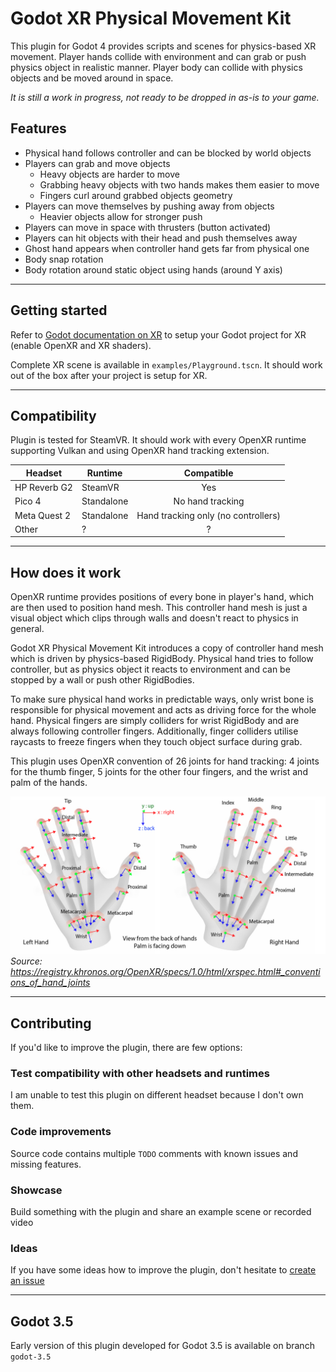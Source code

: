 # Godot XR Physical Movement Kit

This plugin for Godot 4 provides scripts and scenes for physics-based XR movement. Player hands collide with environment and can grab or push physics object in realistic manner. Player body can collide with physics objects and be moved around in space.

*It is still a work in progress, not ready to be dropped in as-is to your game.*

## Features

- Physical hand follows controller and can be blocked by world objects
- Players can grab and move objects
  - Heavy objects are harder to move
  - Grabbing heavy objects with two hands makes them easier to move
  - Fingers curl around grabbed objects geometry
- Players can move themselves by pushing away from objects
  - Heavier objects allow for stronger push
- Players can move in space with thrusters (button activated)
- Players can hit objects with their head and push themselves away
- Ghost hand appears when controller hand gets far from physical one
- Body snap rotation
- Body rotation around static object using hands (around Y axis)

---

## Getting started

Refer to [Godot documentation on XR](https://docs.godotengine.org/en/stable/tutorials/xr/setting_up_xr.html) to setup your Godot project for XR (enable OpenXR and XR shaders).

Complete XR scene is available in `examples/Playground.tscn`. It should work out of the box after your project is setup for XR.

---

## Compatibility

Plugin is tested for SteamVR. It should work with every OpenXR runtime supporting Vulkan and using OpenXR hand tracking extension.

| Headset | Runtime | Compatible |
|---|---|:---:|
| HP Reverb G2 | SteamVR | Yes |
| Pico 4 | Standalone | No hand tracking |
| Meta Quest 2 | Standalone | Hand tracking only (no controllers)
| Other | ? | ? |

---

## How does it work

OpenXR runtime provides positions of every bone in player's hand, which are then used to position hand mesh. This controller hand mesh is just a visual object which clips through walls and doesn't react to physics in general.

Godot XR Physical Movement Kit introduces a copy of controller hand mesh which is driven by physics-based RigidBody. Physical hand tries to follow controller, but as physics object it reacts to environment and can be stopped by a wall or push other RigidBodies.

To make sure physical hand works in predictable ways, only wrist bone is responsible for physical movement and acts as driving force for the whole hand. Physical fingers are simply colliders for wrist RigidBody and are always following controller fingers. Additionally, finger colliders utilise raycasts to freeze fingers when they touch object surface during grab.

This plugin uses OpenXR convention of 26 joints for hand tracking: 4 joints for the thumb finger, 5 joints for the other four fingers, and the wrist and palm of the hands.

![OpenXR Hands](openxr_hands.png)
*Source: https://registry.khronos.org/OpenXR/specs/1.0/html/xrspec.html#_conventions_of_hand_joints*

---

## Contributing

If you'd like to improve the plugin, there are few options:

### Test compatibility with other headsets and runtimes

I am unable to test this plugin on different headset because I don't own them.

### Code improvements

Source code contains multiple `TODO` comments with known issues and missing features.

### Showcase

Build something with the plugin and share an example scene or recorded video

### Ideas

If you have some ideas how to improve the plugin, don't hesitate to [create an issue](https://github.com/patrykkalinowski/godot-xr-physical-movement/issues/new)

---

## Godot 3.5

Early version of this plugin developed for Godot 3.5 is available on branch `godot-3.5`
